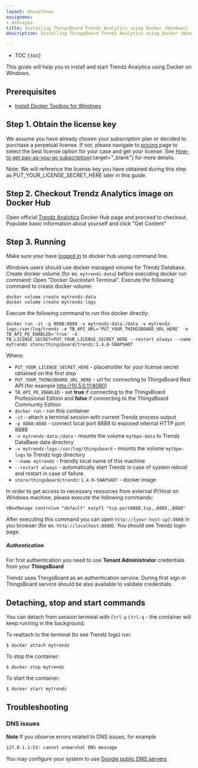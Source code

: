 ```yaml
---
layout: docwithnav
assignees:
- ashvayka
title: Installing ThingsBoard Trendz Analytics using Docker (Windows)
description: Installing ThingsBoard Trendz Analytics using Docker (Windows)

---
```


* TOC
{:toc}


This guide will help you to install and start Trendz Analytics using Docker on Windows. 

## Prerequisites

- [Install Docker Toolbox for Windows](https://docs.docker.com/toolbox/toolbox_install_windows/)

## Step 1. Obtain the license key 

We assume you have already chosen your subscription plan or decided to purchase a perpetual license. 
If not, please navigate to [pricing](/pricing/?active=trendz) page to select the best license option for your case and get your license. 
See [How-to get pay-as-you-go subscription](https://www.youtube.com/watch?v=dK-QDFGxWek){:target="_blank"} for more details.

Note: We will reference the license key you have obtained during this step as PUT_YOUR_LICENSE_SECRET_HERE later in this guide.

## Step 2. Checkout Trendz Analytics image on Docker Hub

Open official [Trendz Analytics](https://hub.docker.com/_/trndz) Docker Hub page and proceed to checkout.
Populate basic information about yourself and click "Get Content"


## Step 3. Running

Make sure your have [logged in](https://docs.docker.com/engine/reference/commandline/login/) to docker hub using command line.

Windows users should use docker managed volume for Trendz Database. 
Create docker volume (for ex. `mytrendz-data`) before executing docker run command:
Open "Docker Quickstart Terminal". Execute the following command to create docker volume:

``` 
docker volume create mytrendz-data
docker volume create mytrendz-logs
```

Execute the following command to run this docker directly:

``` 
docker run -it -p 8888:8888 -v mytrendz-data:/data -v mytrendz-logs:/var/log/trendz -e TB_API_URL='PUT_YOUR_THINGSBOARD_URL_HERE' -e TB_API_PE_ENABLED='true' -e TB_LICENSE_SECRET=PUT_YOUR_LICENSE_SECRET_HERE --restart always --name mytrendz store/thingsboard/trendz:1.4.0-SNAPSHOT
```

Where: 

- `PUT_YOUR_LICENSE_SECRET_HERE` - placeholder for your license secret obtained on the first step
- `PUT_YOUR_THINGSBOARD_URL_HERE` - url for connecting to ThingsBoard Rest API (for example http://10.5.0.11:8080)
- `TB_API_PE_ENABLED`       - set **true** if connecting to the ThingsBoard Professional Edition and **false** if connecting to the ThingsBoard Community Edition
- `docker run`              - run this container
- `-it`                     - attach a terminal session with current Trendz process output
- `-p 8888:8888`            - connect local port 8888 to exposed internal HTTP port 8888
- `-v mytrendz-data:/data`   - mounts the volume `mytbpe-data` to Trendz DataBase data directory
- `-v mytrendz-logs:/var/log/thingsboard`   - mounts the volume `mytbpe-logs` to Trendz logs directory
- `--name mytrendz`             - friendly local name of this machine
- `--restart always`        - automatically start Trendz in case of system reboot and restart in case of failure.
- `store/thingsboard/trendz:1.4.0-SNAPSHOT`          - docker image

    
In order to get access to necessary resources from external IP/Host on Windows machine, please execute the following commands:

``` 
VBoxManage controlvm "default" natpf1 "tcp-port8888,tcp,,8888,,8888"
```
    
After executing this command you can open `http://{your-host-ip}:8888` in you browser (for ex. `http://localhost:8888`). You should see Trendz login page.
   
##### Authentication

For first authentication you need to use **Tenant Administrator** credentials from your **ThingsBoard**

Trendz uses ThingsBoard as an authentication service. During first sign in ThingsBoard service should be also available 
to validate credentials.

## Detaching, stop and start commands

You can detach from session terminal with `Ctrl-p` `Ctrl-q` - the container will keep running in the background.

To reattach to the terminal (to see Trendz logs) run:

```
$ docker attach mytrendz
```

To stop the container:

```
$ docker stop mytrendz
```

To start the container:

```
$ docker start mytrendz
```

## Troubleshooting

### DNS issues

**Note** If you observe errors related to DNS issues, for example

```bash
127.0.1.1:53: cannot unmarshal DNS message
```

You may configure your system to use [Google public DNS servers](https://developers.google.com/speed/public-dns/docs/using#windows)

